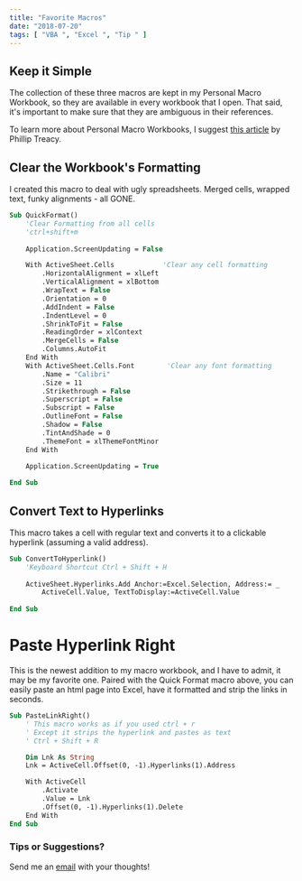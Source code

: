 ```yaml
---
title: "Favorite Macros"
date: "2018-07-20"
tags: [ "VBA ", "Excel ", "Tip " ]
---
```


## Keep it Simple

The collection of these three macros are kept in my Personal Macro Workbook, so they are available in every workbook that I open. That said, it's important to make sure that they are ambiguous in their references.

To learn more about Personal Macro Workbooks, I suggest [this article](https://www.myonlinetraininghub.com/create-a-personal-macro-workbook-personal-xlsb) by Phillip Treacy.


## Clear the Workbook's Formatting

I created this macro to deal with ugly spreadsheets. Merged cells, wrapped text, funky alignments - all GONE.

```vb
Sub QuickFormat()
    'Clear Formatting from all cells
    'ctrl+shift+m
    
    Application.ScreenUpdating = False

    With ActiveSheet.Cells            'Clear any cell formatting
        .HorizontalAlignment = xlLeft
        .VerticalAlignment = xlBottom
        .WrapText = False
        .Orientation = 0
        .AddIndent = False
        .IndentLevel = 0
        .ShrinkToFit = False
        .ReadingOrder = xlContext
        .MergeCells = False
        .Columns.AutoFit
    End With
    With ActiveSheet.Cells.Font        'Clear any font formatting
        .Name = "Calibri"
        .Size = 11
        .Strikethrough = False
        .Superscript = False
        .Subscript = False
        .OutlineFont = False
        .Shadow = False
        .TintAndShade = 0
        .ThemeFont = xlThemeFontMinor
    End With
    
    Application.ScreenUpdating = True

End Sub
```

## Convert Text to Hyperlinks

This macro takes a cell with regular text and converts it to a clickable hyperlink (assuming a valid address).

```vb
Sub ConvertToHyperlink()
    'Keyboard Shortcut Ctrl + Shift + H
    
    ActiveSheet.Hyperlinks.Add Anchor:=Excel.Selection, Address:= _
        ActiveCell.Value, TextToDisplay:=ActiveCell.Value
        
End Sub
```

# Paste Hyperlink Right

This is the newest addition to my macro workbook, and I have to admit, it may be my favorite one. Paired with the Quick Format macro above, you can easily paste an html page into Excel, have it formatted and strip the links in seconds.

```vb
Sub PasteLinkRight()
    ' This macro works as if you used ctrl + r
    ' Except it strips the hyperlink and pastes as text
    ' Ctrl + Shift + R

    Dim Lnk As String
    Lnk = ActiveCell.Offset(0, -1).Hyperlinks(1).Address

    With ActiveCell
        .Activate
        .Value = Lnk
        .Offset(0, -1).Hyperlinks(1).Delete
    End With
End Sub
```

### Tips or Suggestions?

Send me an [email](Mailto:prp1277@gmail.com) with your thoughts! 
